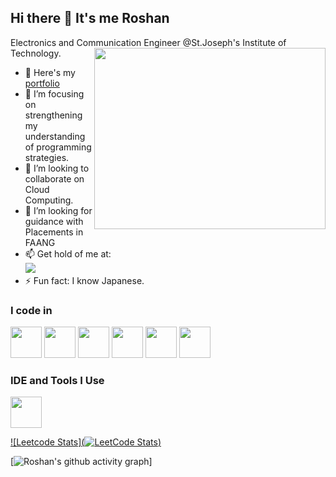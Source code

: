 ## Hi there 👋 It's me Roshan

Electronics and Communication Engineer @St.Joseph's Institute of Technology.
<img align="right" width="370" height="290" src="https://i.pinimg.com/originals/47/f0/34/47f0342cec72b800463bf003eac1257e.gif">
- 🔭 Here's my [portfolio]()                                                 
- 🌱 I’m focusing on strengthening my understanding of programming strategies.
- 👯 I’m looking to collaborate on Cloud Computing.
- 🤔 I’m looking for guidance with Placements in FAANG
- 📫 Get hold of me at:
<br /> [<img src="https://img.shields.io/badge/LinkedIn-0077B5?style=for-the-badge&logo=linkedin&logoColor=white" />](https://www.linkedin.com/in/roshan-g-10a313258/)
- ⚡ Fun fact: I know Japanese.


### I code in
<img height="50" width="50" src="https://img.icons8.com/color/48/000000/c-programming.png" /> <img height="50" width="50" src="https://img.icons8.com/color/48/000000/java-coffee-cup-logo.png" /> <img height="50" width="50" src="https://img.icons8.com/color/48/000000/html-5.png" /> <img height="50" width="50" src="https://img.icons8.com/color/48/000000/css3.png" /> <img height="50" width="50" src="https://img.icons8.com/color/48/000000/bootstrap.png" />
<img height="50" width="50" src="https://img.icons8.com/color/48/000000/javascript.png"/> 
### IDE and Tools I Use
<img height="50" width="50" src="https://img.icons8.com/color/48/000000/visual-studio-code-2019.png"/> 


[![Leetcode Stats](![LeetCode Stats](https://leetcard.jacoblin.cool/Roshan_G?theme=dark&font=Marmelad))](https://leetcode.com/u/Roshan_G/)

[![Roshan's github activity graph](https://github-readme-activity-graph.vercel.app/graph?username=G-Roshan&bg_color=000000&color=f8f7f7&line=1af50a&point=e20303&area=true&hide_border=true)]
